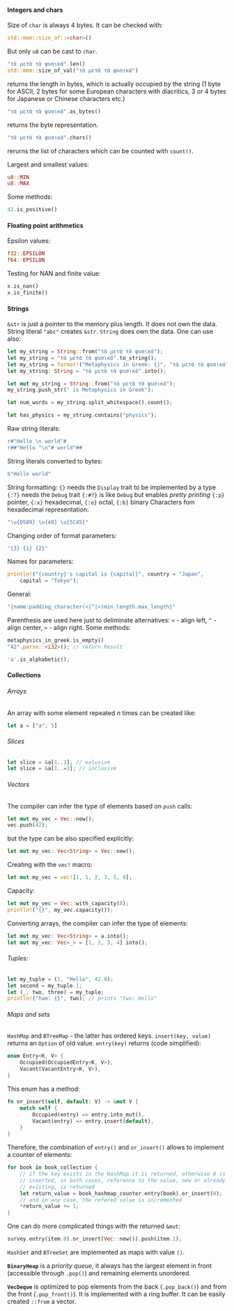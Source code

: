 #### Integers and chars
Size of `char` is always 4 bytes. It can be checked with:
```RUst
std::mem::size_of::<char>()
```
But only `u8` can be cast to `char`.

```Rust
"τὰ μετὰ τὰ φυσικά".len()
std::mem::size_of_val("τὰ μετὰ τὰ φυσικά")
```
returns the length in bytes, which is actually occupied by the string (1 byte for ASCII, 2 bytes for some European characters with diacritics, 3 or 4 bytes for Japanese or Chinese characters etc.)
```Rust
"τὰ μετὰ τὰ φυσικά".as_bytes()
```
returns the byte representation.
```Rust
"τὰ μετὰ τὰ φυσικά".chars()
```
rerurns the list of characters which can be counted with `count()`.

Largest and smallest values:
```Rust
u8::MIN
u8::MAX
```
Some methods:
```Rust
42.is_positive()
```
#### Floating point arithmetics
Epsilon values:
```Rust
f32::EPSILON
f64::EPSILON
```
Testing for NAN and finite value:
```Rust
x.is_nan()
x.is_finite()
```
#### Strings
`&str` is just a pointer to the memory plus length. It does not own the data. String literal `"abc"` creates `&str`.
`String` does own the data.
One can use also:
```Rust
let my_string = String::from("τὰ μετὰ τὰ φυσικά");
let my_string = "τὰ μετὰ τὰ φυσικά".to_string();
let my_string = format!("Metaphysics in Greek: {}", "τὰ μετὰ τὰ φυσικά");
let my_string: String = "τὰ μετὰ τὰ φυσικά".into();

let mut my_string = String::from("τὰ μετὰ τὰ φυσικά");
my_string.push_str(" is Metaphysics in Greek");

let num_words = my_string.split_whitespace().count();

let has_physics = my_string.contains("physics");
```
Raw string literals:
```Rust
r#"Hello \n world"#
r##"Hello "\n"# world"##
```
String literals converted to bytes:
```Rust
b"Hello world"
```
String formatting:
`{}` needs the `Display` trait to be implemented by a type
`{:?}` needs the `Debug` trait
`{:#?}` is like `Debug` but enables *pretty printing*
`{:p}` pointer, `{:x}` hexadecimal, `{:o}` octal, `{:b}` binary
Characters fom hexadecimal representation:
```Rust
"\u{D589} \u{48} \u{5C45}"
```
Changing order of format parameters:
```Rust
"{3} {1} {2}"
```
Names for parameters:
```Rust
println!("{country}'s capital is {capital}", country = "Japan", 
	capital = "Tokyo");
```
General:
```Rust
"{name:padding_character(<|^|>)min_length.max_length}"
```
Parenthesis are used here just to deliminate alternatives: `<` - align left, `^` - align center, `>` - align right.
Some methods:
```Rust
metaphysics_in_greek.is_empty()
"42".parse::<i32>(); // return Result

'a'.is_alphabetic();
```
#### Collections
###### Arrays
An array with some element repeated $n$ times can be created like:
```Rust
let a = ["a"; 5]
```
###### Slices
```Rust
let slice = &a[1..3]; // exlusive
let slice = &a[1..=3]; // inclusive
```
###### Vectors
The compiler can infer the type of elements based on `push` calls:
```Rust
let mut my_vec = Vec::new();
vec.push(42);
```
but the type can be also specified explicitly:
```Rust
let mut my_vec: Vec<String> = Vec::new();
```
Creating with the `vec!` macro:
```Rust
let mut my_vec = vec![1, 1, 2, 3, 5, 8];
```
Capacity:
```Rust
let mut my_vec = Vec::with_capacity(8);
println!("{}", my_vec.capacity());
```
Converting arrays, the compiler can infer the type of elements:
```Rust
let mut my_vec: Vec<String> = a.into();
let mut my_vec: Vec<_> = [1, 2, 3, 4].into();
```
###### Tuples:
```Rust
let my_tuple = (1, "Hello", 42.0);
let second = my_tuple.1;
let (_, two, three) = my_tuple;
println!("two: {}", two); // prints "two: Hello"
```
###### Maps and sets
`HashMap` and `BTreeMap` - the latter has ordered keys. `insert(key, value)` returns an `Option` of old value.
`entry(key)` returns (code simplified):
```Rust
enum Entry<K, V> {
	Occupied(OccupiedEntry<K, V>),
	Vacant(VacantEntry<K, V>),
}
```
This enum has a method:
```Rust
fn or_insert(self, default: V) -> &mut V {
	match self {
		Occupied(entry) => entry.into_mut(),
		Vacant(entry) => entry.insert(default),
	}
}
```
Therefore, the combination of `entry()` and `or_insert()` allows to implement a counter of elements:
```Rust
for book in book_collection {
	// if the key exists in the HashMap it is returned, otherwise 0 is
	// inserted, in both cases, reference to the value, new or already
	// existing, is returned
	let return_value = book_hashmap_counter.entry(book).or_insert(0);
	// and in any case, the refered value is incremented
	*return_value += 1;
}
```
One can do more complicated things with the returned `&mut`:
```Rust
survey.entry(item.0).or_insert(Vec::new()).push(item.1);
```
`HashSet` and `BTreeSet` are implemented as maps with value `()`.

**`BinaryHeap`** is a *priority queue*, it always has the largest element in front (accessible through `.pop()`) and remaining elements unordered.

**`VecDeque`** is optimized to pop elements from the back  (`.pop_back()`) and from the front (`.pop_front()`). It is implemented with a ring buffer. It can be easily created `::from` a vector.